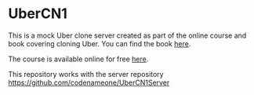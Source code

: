 # UberCN1

This is a mock Uber clone server created as part of the online course and book covering cloning Uber. You can find the book [here](https://www.amazon.com/Create-Uber-Clone-Days-mobile-ebook/dp/B07FRXZRRV/).

The course is available online for free [here](https://debugagent.com/series/cn1).

This repository works with the server repository https://github.com/codenameone/UberCN1Server
